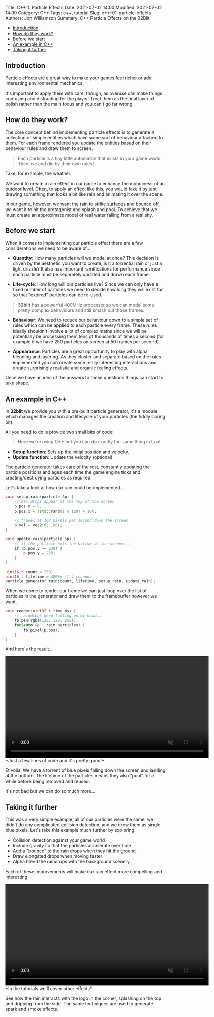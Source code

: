 Title: C++ 1. Particle Effects
Date: 2021-07-02 14:00
Modified: 2021-07-02 14:00
Category: C++
Tags: c++, tutorial
Slug: c++-01-particle-effects
Authors: Jon Williamson
Summary: C++ Particle Effects on the 32Blit


- [Introduction](#introduction)
- [How do they work?](#how-do-they-work)
- [Before we start](#before-we-start)
- [An example in C++](#an-example-in-C)
- [Taking it further](#taking-it-further)

## Introduction

Particle effects are a great way to make your games feel richer or add interesting environmental mechanics. 

It's important to apply them with care, though, as overuse can make things confusing and distracting for the player. Treat them as the final layer of polish rather than the main focus and you can't go far wrong.

## How do they work?

The core concept behind implementing particle effects is to generate a collection of simple entities which have some sort of behaviour attached to them. For each frame rendered you update the entities based on their behaviour rules and draw them to screen.

> Each particle is a tiny little automaton that exists in your game world. They live and die by their own rules!

Take, for example, the weather.

We want to create a rain effect in our game to enhance the moodiness of an outdoor level. Often, to apply an effect like this, you would fake it by just drawing something that looks a bit like rain and animating it over the scene.

In our game, however, we want the rain to strike surfaces and bounce off, we want it to hit the protagonist and splash and pool. To achieve that we must create an approximate model of real water falling from a real sky.

## Before we start
When it comes to implementing our particle effect there are a few considerations we need to be aware of...

- **Quantity**: 
How many particles will we model at once? This decision is driven by the aesthetic you want to create, is it a torrential rain or just a light drizzle? It also has important ramifications for performance since each particle must be separately updated and drawn each frame.

- **Life-cycle**:
How long will our particles live? Since we can only have a fixed number of particles we need to decide how long they will exist for so that "expired" particles can be re-used.

> **32blit** has a powerful 400MHz processor so we can model some pretty complex behaviours and still smash out those frames.

- **Behaviour**:
We need to reduce our behaviour down to a simple set of rules which can be applied to each particle every frame. These rules ideally shouldn't involve a lot of complex maths since we will be potentially be processing them tens of thousands of times a second (for example if we have 250 particles on screen at 50 frames per second).

- **Appearance**:
Particles are a great opportunity to play with alpha blending and layering. As they cluster and separate based on the rules implemented you can create some really interesting interactions and create surprisingly realistic and organic feeling effects.

Once we have an idea of the answers to these questions things can start to take shape.

## An example in C++

In **32blit** we provide you with a pre-built particle generator, it's a module which manages the creation and lifecycle of your particles (the fiddly boring bit).

All you need to do is provide two small bits of code:

> Here we're using C++ but you can do exactly the same thing in Lua!

- **Setup function**: Sets up the initial position and velocity.
- **Update function**: Update the velocity (optional).

The particle generator takes care of the rest, constantly updating the particle positions and ages each time the game engine ticks and creating/destroying particles as required.

Let's take a look at how our rain could be implemented... 

```c++
void setup_rain(particle &p) {
    // new drops appear at the top of the screen
    p.pos.y = 0;            
    p.pos.x = (std::rand() % 120) + 100;    

    // travel at 100 pixels per second down the screen
    p.vel = vec2(0, 100);                   
}

void update_rain(particle &p) {
    // if the particle hits the bottom of the screen...
    if (p.pos.y >= 239) {
        p.pos.y = 239;
    }
}

uint16_t count = 250;
uint16_t lifetime = 4000; // 4 seconds
particle_generator rain(count, lifetime, setup_rain, update_rain);
```

When we come to render our frame we can just loop over the list of particles in the generator and draw them to the framebuffer however we want.

```c++
void render(uint32_t time_ms) {
    // raindrops keep falling on my head...
    fb.pen(rgba(128, 128, 255));
    for(auto &p : rain.particles) {
        fb.pixel(p.pos);
    }
}
```

And here's the result...

<video width="640" loop autoplay muted playsinline>
    <source src="simple-rain-1.mp4" type="video/mp4">
    Sorry, your browser doesn't support embedded videos.
</video>*Just a few lines of code and it's pretty good!*

Et voila! We have a torrent of blue pixels falling down the screen and landing at the bottom. The lifetime of the particles means they also "pool" for a while before being removed and reused.

It's not bad but we can do so much more...

## Taking it further
This was a very simple example, all of our particles were the same, we didn't do any complicated collision detection, and we drew them as single blue pixels. Let's take this example much further by exploring:

- Collision detection against your game world
- Include gravity so that the particles accelerate over time
- Add a "bounce" to the rain drops when they hit the ground
- Draw elongated drops when moving faster
- Alpha blend the raindrops with the background scenery

Each of these improvements will make our rain effect more compelling and interesting.

<video width="640" loop autoplay muted playsinline>
    <source src="particle-effects.mp4" type="video/mp4">
    Sorry, your browser doesn't support embedded videos.
</video>*In the tutorials we'll cover other effects*

See how the rain interacts with the logo in the corner, splashing on the top and dripping from the side. The same techniques are used to generate spark and smoke effects.